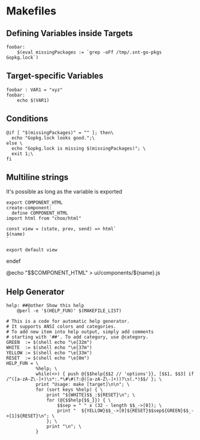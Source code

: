 # Makefiles

## Defining Variables inside Targets

```make
foobar:
	$(eval missingPackages := `grep -oFf /tmp/.snt-go-pkgs Gopkg.lock`)
```

## Target-specific Variables

```make
foobar : VAR1 = "xyz"
foobar:
	echo $(VAR1)
```

## Conditions

```make
@if [ "$(missingPackages)" = "" ]; then\
  echo "Gopkg.lock looks good.";\
else \
  echo "Gopkg.lock is missing $(missingPackages)"; \
  exit 1;\
fi
```

## Multiline strings

It's possible as long as the variable is exported

```make
export COMPONENT_HTML
create-component:
  define COMPONENT_HTML
import html from "choo/html"

const view = (state, prev, send) => html`
$(name)
`

export default view
```
  endef

  @echo "$$COMPONENT_HTML" > ui/components/${name}.js
  
## Help Generator

```make
help: ##@other Show this help
	@perl -e '$(HELP_FUN)' $(MAKEFILE_LIST)

# This is a code for automatic help generator.
# It supports ANSI colors and categories.
# To add new item into help output, simply add comments
# starting with '##'. To add category, use @category.
GREEN  := $(shell echo "\e[32m")
WHITE  := $(shell echo "\e[37m")
YELLOW := $(shell echo "\e[33m")
RESET  := $(shell echo "\e[0m")
HELP_FUN = \
		   %help; \
		   while(<>) { push @{$$help{$$2 // 'options'}}, [$$1, $$3] if /^([a-zA-Z\-]+)\s*:.*\#\#(?:@([a-zA-Z\-]+))?\s(.*)$$/ }; \
		   print "Usage: make [target]\n\n"; \
		   for (sort keys %help) { \
			   print "${WHITE}$$_:${RESET}\n"; \
			   for (@{$$help{$$_}}) { \
				   $$sep = " " x (32 - length $$_->[0]); \
				   print "  ${YELLOW}$$_->[0]${RESET}$$sep${GREEN}$$_->[1]${RESET}\n"; \
			   }; \
			   print "\n"; \
		   }
```
